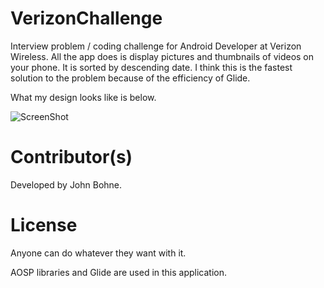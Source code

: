 # VerizonChallenge

Interview problem / coding challenge for Android Developer at Verizon Wireless.
All the app does is display pictures and thumbnails of videos on your phone. It is sorted
by descending date. I think this is the fastest solution to the problem because of the
efficiency of Glide.

What my design looks like is below.


![ScreenShot](https://raw.github.com/John61590/VerizonChallenge/master/verizon-challenge-example.png)


# Contributor(s)

Developed by John Bohne.

# License

Anyone can do whatever they want with it.

AOSP libraries and Glide are used in this application.
